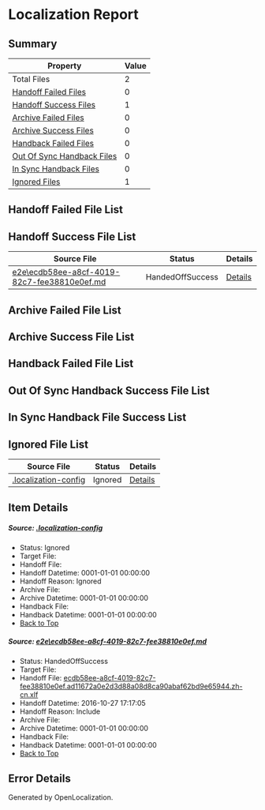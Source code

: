 # <a name='report-top'></a> Localization Report

## Summary
 Property | Value 
 -------- | ----- 
 Total Files | 2
[ Handoff Failed Files ](#handoff-failed-list)| 0
[ Handoff Success Files ](#handoff-success-list)| 1
[ Archive Failed Files ](#archive-failed-list)| 0
[ Archive Success Files ](#archive-success-list)| 0
[ Handback Failed Files ](#handback-failed-list)| 0
[ Out Of Sync Handback Files ](#outofsync-handback-success-list)| 0
[ In Sync Handback Files ](#insync-handback-success-list)| 0
[ Ignored Files ](#ignored-list)| 1

## <a name='handoff-failed-list'></a> Handoff Failed File List

## <a name='handoff-success-list'></a> Handoff Success File List
 Source File | Status | Details 
 ----------- | ------ | ------- 
 [e2e\ecdb58ee-a8cf-4019-82c7-fee38810e0ef.md](https://github.com/OpenLocalizationTestOrg/ol-test0/blob/df1f1e6347477c3ddd57a59b1c64f7c5ae6c1d05/e2e/ecdb58ee-a8cf-4019-82c7-fee38810e0ef.md) | HandedOffSuccess | [Details](#cd195b3064861fcf56cd0704b8bd45635567433c1)

## <a name='archive-failed-list'></a> Archive Failed File List

## <a name='archive-success-list'></a> Archive Success File List

## <a name='handback-failed-list'></a> Handback Failed File List

## <a name='outofsync-handback-success-list'></a> Out Of Sync Handback Success File List

## <a name='insync-handback-success-list'></a> In Sync Handback File Success List

## <a name='ignored-list'></a> Ignored File List
 Source File | Status | Details 
 ----------- | ------ | ------- 
 [.localization-config](https://github.com/OpenLocalizationTestOrg/ol-test0/blob/df1f1e6347477c3ddd57a59b1c64f7c5ae6c1d05/.localization-config) | Ignored | [Details](#c268a05ecaa7ec85942ed632c29928ee5bd6da8d0)

## Item Details
##### <a name='c268a05ecaa7ec85942ed632c29928ee5bd6da8d0'></a> Source: [.localization-config](https://github.com/OpenLocalizationTestOrg/ol-test0/blob/df1f1e6347477c3ddd57a59b1c64f7c5ae6c1d05/.localization-config)
* Status: Ignored
* Target File: 
* Handoff File: 
* Handoff Datetime: 0001-01-01 00:00:00
* Handoff Reason: Ignored
* Archive File: 
* Archive Datetime: 0001-01-01 00:00:00
* Handback File: 
* Handback Datetime: 0001-01-01 00:00:00
* [Back to Top](#report-top)

##### <a name='cd195b3064861fcf56cd0704b8bd45635567433c1'></a> Source: [e2e\ecdb58ee-a8cf-4019-82c7-fee38810e0ef.md](https://github.com/OpenLocalizationTestOrg/ol-test0/blob/df1f1e6347477c3ddd57a59b1c64f7c5ae6c1d05/e2e/ecdb58ee-a8cf-4019-82c7-fee38810e0ef.md)
* Status: HandedOffSuccess
* Target File: 
* Handoff File: [ecdb58ee-a8cf-4019-82c7-fee38810e0ef.ad11672a0e2d3d88a08d8ca90abaf62bd9e65944.zh-cn.xlf](https://github.com/OpenLocalizationTestOrg/ol-test0-handoff/blob/f3bba1f43394f8efc71384692ea25bf05a2cd83d/ol-handoff/OpenLocalizationTestOrg/ol-test0-zhcn/shujia/ht/ecdb58ee-a8cf-4019-82c7-fee38810e0ef.ad11672a0e2d3d88a08d8ca90abaf62bd9e65944.zh-cn.xlf)
* Handoff Datetime: 2016-10-27 17:17:05
* Handoff Reason: Include
* Archive File: 
* Archive Datetime: 0001-01-01 00:00:00
* Handback File: 
* Handback Datetime: 0001-01-01 00:00:00
* [Back to Top](#report-top)


## Error Details

Generated by OpenLocalization.
